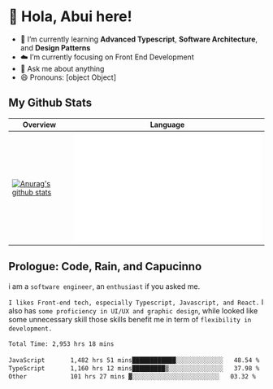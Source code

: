 # 👋 Hola, Abui here!

- 🌱 I’m currently learning **Advanced Typescript**, **Software Architecture**, and **Design Patterns**
- ☁️ I’m currently focusing on Front End Development
- 💬 Ask me about anything
- 😄 Pronouns: [object Object]

## My Github Stats

| Overview | Language |
| --- | --- |
|[![Anurag's github stats](https://github-readme-stats.vercel.app/api?username=abui-am&count_private=true)](https://github.com/anuraghazra/github-readme-stats)|![Language](https://raw.githubusercontent.com/abui-am/stats/c6455f656dfce7acd3951e5ec5b25d72af0b2ee3/generated/languages.svg)|

## Prologue: Code, Rain, and Capucinno
i am a `software engineer`, an `enthusiast` if you asked me. 

`I likes Front-end tech, especially Typescript, Javascript, and React.` I also has `some proficiency in UI/UX and graphic design`, while looked like some unnecessary skill those skills benefit me in term of `flexibility in development.`


<!--START_SECTION:waka-->

```text
Total Time: 2,953 hrs 18 mins

JavaScript       1,482 hrs 51 mins████████████░░░░░░░░░░░░░   48.54 %
TypeScript       1,160 hrs 12 mins█████████▒░░░░░░░░░░░░░░░   37.98 %
Other            101 hrs 27 mins ▓░░░░░░░░░░░░░░░░░░░░░░░░   03.32 %
```

<!--END_SECTION:waka-->
